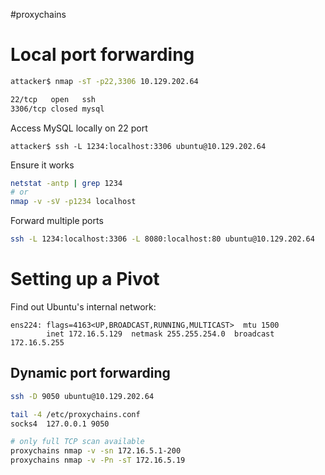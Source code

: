 #proxychains 
# Local port forwarding
```bash
attacker$ nmap -sT -p22,3306 10.129.202.64

22/tcp   open   ssh
3306/tcp closed mysql
```
Access MySQL locally on 22 port
```shell
attacker$ ssh -L 1234:localhost:3306 ubuntu@10.129.202.64
```
Ensure it works
```bash
netstat -antp | grep 1234
# or 
nmap -v -sV -p1234 localhost
```
Forward multiple ports
```bash
ssh -L 1234:localhost:3306 -L 8080:localhost:80 ubuntu@10.129.202.64
```
# Setting up a Pivot
Find out Ubuntu's internal network:
```ifconfig
ens224: flags=4163<UP,BROADCAST,RUNNING,MULTICAST>  mtu 1500
        inet 172.16.5.129  netmask 255.255.254.0  broadcast 172.16.5.255
```
## Dynamic port forwarding
```bash
ssh -D 9050 ubuntu@10.129.202.64

tail -4 /etc/proxychains.conf
socks4 	127.0.0.1 9050

# only full TCP scan available
proxychains nmap -v -sn 172.16.5.1-200
proxychains nmap -v -Pn -sT 172.16.5.19
```
